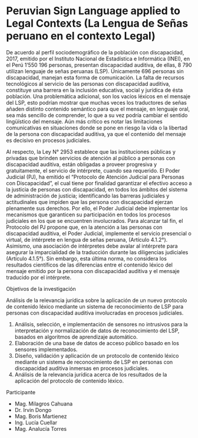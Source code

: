 # Peruvian Sign Language applied to Legal Contexts  (La Lengua de Señas peruano en el contexto Legal)

De acuerdo al perfil sociodemográfico de la población con discapacidad, 2017, emitido por el Instituto Nacional de Estadística e Informática (INEI), en el Perú 1’550 196 personas, presentan discapacidad auditiva, de ellas, 8 790 utilizan lenguaje de señas peruanas (LSP). Únicamente 696 personas sin discapacidad, manejan esta forma de comunicación. La falta de recursos tecnológicos al servicio de las personas con discapacidad auditiva, constituye una barrera en la inclusión educativa, social y jurídica de ésta población. Una problemática adicional, son los vacíos léxicos en el mensaje del LSP, esto podrían mostrar que muchas veces los traductores de señas añaden distinto contenido semántico para que el mensaje, en lenguaje oral, sea más sencillo de comprender, lo que a su vez podría cambiar el sentido lingüístico del mensaje. Aún más crítico es notar las limitaciones comunicativas en situaciones donde se pone en riesgo la vida o la libertad de la persona con discapacidad auditiva, ya que el contenido del mensaje es decisivo en procesos judiciales.

Al respecto, la Ley N° 2953 establece que las instituciones públicas y privadas que brinden servicios de atención al público a personas con discapacidad auditiva, están obligadas a proveer progresiva y gratuitamente, el servicio de intérprete, cuando sea requerido. El Poder Judicial (PJ), ha emitido el “Protocolo de Atención Judicial para Personas con Discapacidad”, el cual tiene por finalidad garantizar el efectivo acceso a la justicia de personas con discapacidad, en todos los ámbitos del sistema de administración de justicia; identificando las barreras judiciales y actitudinales que impiden que las persona con discapacidad ejerzan plenamente sus derechos. Por ello, el Poder Judicial debe implementar los mecanismos que garanticen su participación en todos los procesos judiciales en los que se encuentren involucrados.
Para alcanzar tal fin, el Protocolo del PJ propone que, en la atención a las personas con discapacidad auditiva, el Poder Judicial, implemente el servicio presencial o virtual, de intérprete en lengua de señas peruana, (Artículo 4.1.2°). Asimismo, una asociación de intérpretes debe avalar al intérprete para asegurar la imparcialidad de la traducción durante las diligencias judiciales (Artículo 4.1.5°). Sin embargo, esta última norma, no considera los resultados científicos de las diferencias entre el contenido léxico del mensaje emitido por la persona con discapacidad auditiva y el mensaje traducido por el intérprete.


Objetivos de la investigación

Análisis de la relevancia jurídica sobre la aplicación de un nuevo protocolo de contenido léxico mediante un sistema de reconocimiento de LSP para personas con discapacidad auditiva involucradas en procesos judiciales.

1. Análisis, selección, e implementación de sensores no intrusivos para la interpretación y normalización de datos de reconocimiento del LSP, basados en algoritmos de aprendizaje automático.
2. Elaboración de una base de datos de acceso público basado en los sensores implementados.
3. Diseño, validación y aplicación de un protocolo de contenido léxico mediante un sistema de reconocimiento
de LSP en personas con discapacidad auditiva inmersas en procesos judiciales.
4. Análisis de la relevancia jurídica acerca de los resultados de la aplicación del protocolo de contenido léxico.

Participante
- Mag. Milagros Cahuana
- Dr. Irvin Dongo
- Mag. Boris Martienez
- Ing. Lucía Cuellar
- Mag. Analucía Torres
